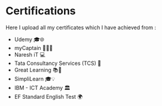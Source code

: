 # Certifications

Here I upload all my certificates which I have achieved from :

* Udemy 🎓🌐
* myCaptain 🚀👨‍🎓
* Naresh iT 💻
* Tata Consultancy Services (TCS) 💼
* Great Learning 📚🚀
* SimpliLearn 🎓💡
* IBM - ICT Academy 🏛️
* EF Standard English Test 🌍
